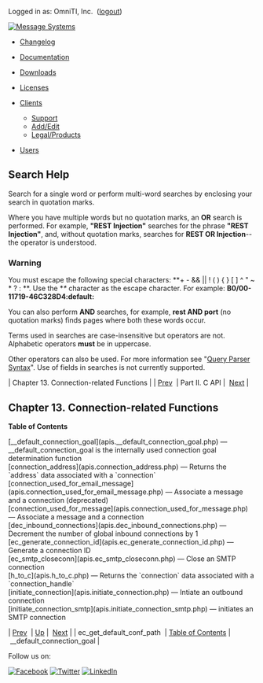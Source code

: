 Logged in as: OmniTI, Inc.  ([logout](https://support.messagesystems.com/logout.php))

[![Message Systems](https://support.messagesystems.com/images/ms-white205.png)](https://support.messagesystems.com/start.php) 

*   [Changelog](https://support.messagesystems.com/start.php?show=changelog)
*   [Documentation](https://support.messagesystems.com/docs/)
*   [Downloads](https://support.messagesystems.com/start.php)

*   [Licenses](https://support.messagesystems.com/license_summary.php)
*   <a href="">Clients</a>
    *   [Support](https://support.messagesystems.com/cs.php)
    *   [Add/Edit](https://support.messagesystems.com/edit_client.php)
    *   [Legal/Products](https://support.messagesystems.com/edit_products.php)
*   [Users](https://support.messagesystems.com/edit_customer.php)

## Search Help

Search for a single word or perform multi-word searches by enclosing your search in quotation marks.

Where you have multiple words but no quotation marks, an **OR** search is performed. For example, **"REST Injection"** searches for the phrase **"REST Injection"**, and, without quotation marks, searches for **REST OR Injection**--the operator is understood.

### Warning

You must escape the following special characters: **+ - && || ! ( ) { } [ ] ^ " ~ * ? : \**. Use the **\** character as the escape character. For example: **B0/00-11719-46C328D4\:default\:**

You can also perform **AND** searches, for example, **rest AND port** (no quotation marks) finds pages where both these words occur.

Terms used in searches are case-insensitive but operators are not. Alphabetic operators **must** be in uppercase.

Other operators can also be used. For more information see "[Query Parser Syntax](https://lucene.apache.org/core/old_versioned_docs/versions/3_0_0/queryparsersyntax.html)". Use of fields in searches is not currently supported.

| Chapter 13. Connection-related Functions |
| [Prev](apis.ec_get_default_conf_path.php)  | Part II. C API |  [Next](apis.__default_connection_goal.php) |

## Chapter 13. Connection-related Functions

**Table of Contents**

<dl class="toc">

<dt>[__default_connection_goal](apis.__default_connection_goal.php) — __default_connection_goal is the internally used connection goal determination function</dt>

<dt>[connection_address](apis.connection_address.php) — Returns the `address` data associated with a `connection`</dt>

<dt>[connection_used_for_email_message](apis.connection_used_for_email_message.php) — Associate a message and a connection (deprecated)</dt>

<dt>[connection_used_for_message](apis.connection_used_for_message.php) — Associate a message and a connection</dt>

<dt>[dec_inbound_connections](apis.dec_inbound_connections.php) — Decrement the number of global inbound connections by 1</dt>

<dt>[ec_generate_connection_id](apis.ec_generate_connection_id.php) — Generate a connection ID</dt>

<dt>[ec_smtp_closeconn](apis.ec_smtp_closeconn.php) — Close an SMTP connection</dt>

<dt>[h_to_c](apis.h_to_c.php) — Returns the `connection` data associated with a `connection_handle`</dt>

<dt>[initiate_connection](apis.initiate_connection.php) — Intiate an outbound connection</dt>

<dt>[initiate_connection_smtp](apis.initiate_connection_smtp.php) — initiates an SMTP connection</dt>

</dl>

| [Prev](apis.ec_get_default_conf_path.php)  | [Up](pt.apis.php) |  [Next](apis.__default_connection_goal.php) |
| ec_get_default_conf_path  | [Table of Contents](index.php) |  __default_connection_goal |

Follow us on:

[![Facebook](https://support.messagesystems.com/images/icon-facebook.png)](http://www.facebook.com/messagesystems) [![Twitter](https://support.messagesystems.com/images/icon-twitter.png)](http://twitter.com/#!/MessageSystems) [![LinkedIn](https://support.messagesystems.com/images/icon-linkedin.png)](http://www.linkedin.com/company/message-systems)
